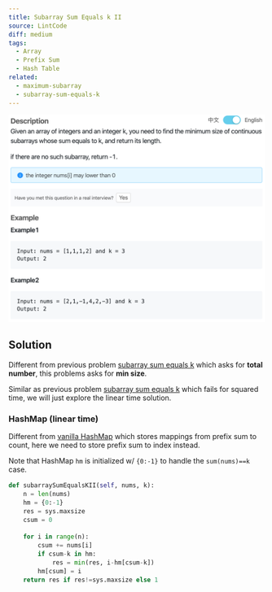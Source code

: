 ```yaml
---
title: Subarray Sum Equals k II
source: LintCode
diff: medium
tags:
  - Array
  - Prefix Sum
  - Hash Table
related:
  - maximum-subarray
  - subarray-sum-equals-k
---
```


<img class="medium-zoom" src="/algo/subarray-sum-equals-k-ii.png" alt="https://www.lintcode.com/problem/subarray-sum-equals-k-ii">

## Solution

Different from previous problem [subarray sum equals k](subarray_sum_equals_k) which asks for **total number**, this problems asks for **min size**.

Similar as previous problem [subarray sum equals k](subarray_sum_equals_k) which fails for squared time, we will just explore the linear time solution.

### HashMap (linear time)

Different from [vanilla HashMap](subarray_sum_equals_k.md#vanilla-hashmap) which stores mappings from prefix sum to count, here we need to store prefix sum to index instead.

Note that HashMap `hm` is initialized w/ `{0:-1}` to handle the `sum(nums)==k` case.

```py
def subarraySumEqualsKII(self, nums, k):
    n = len(nums)
    hm = {0:-1}
    res = sys.maxsize
    csum = 0

    for i in range(n):
        csum += nums[i]
        if csum-k in hm:
            res = min(res, i-hm[csum-k])
        hm[csum] = i
    return res if res!=sys.maxsize else 1
```
